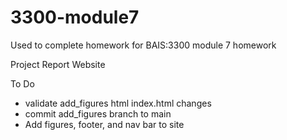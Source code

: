 # 3300-module7
 Used to complete homework for BAIS:3300 module 7 homework

 Project Report Website


To Do
- validate add_figures html index.html changes
- commit add_figures branch to main
- Add figures, footer, and nav bar to site